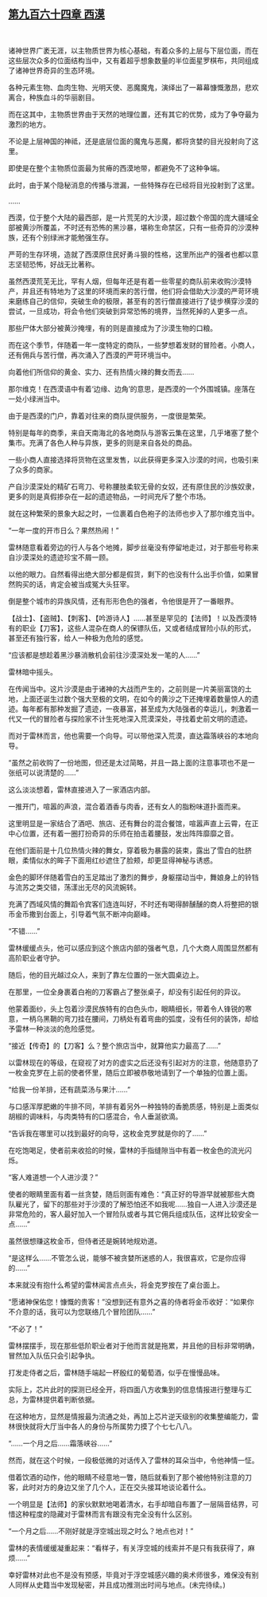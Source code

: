 ## [第九百六十四章 西漠](https://www.xxbiquge.com/11_11222/9037182.html)
﻿

  诸神世界广袤无涯，以主物质世界为核心基础，有着众多的上层与下层位面，而在这些层次众多的位面结构当中，又有着超乎想象数量的半位面星罗棋布，共同组成了诸神世界奇异的生态环境。

  各种元素生物、血肉生物、光明天使、恶魔魔鬼，演绎出了一幕幕慷慨激昂，悲欢离合，种族血斗的华丽剧目。

  而在这其中，主物质世界由于天然的地理位置，还有其它的优势，成为了争夺最为激烈的地方。

  不论是上层神国的神祗，还是底层位面的魔鬼与恶魔，都将贪婪的目光投射向了这里。

  即使是在整个主物质位面最为贫瘠的西漠地带，都避免不了这种争端。

  此时，由于某个隐秘消息的传播与泄漏，一些特殊存在已经将目光投射到了这里。

  ……

  西漠，位于整个大陆的最西部，是一片荒芜的大沙漠，超过数个帝国的庞大疆域全部被黄沙所覆盖，不时还有恐怖的黑沙暴，堪称生命禁区，只有一些奇异的沙漠种族，还有个别绿洲才能勉强生存。

  严苛的生存环境，造就了西漠原住民好勇斗狠的性格，这里所出产的强者也都以意志坚韧恐怖，好战无比著称。

  虽然西漠荒芜无比，罕有人烟，但每年还是有着一些零星的商队前来收购沙漠特产，并且还有特地为了这里的环境而来的苦行僧，他们将会借助大沙漠的严苛环境来磨练自己的信仰，突破生命的极限，甚至有的苦行僧直接进行了徒步横穿沙漠的尝试，一旦成功，将会令他们突破到异常恐怖的境界，当然死掉的人更多一点。

  那些尸体大部分被黄沙掩埋，有的则是直接成为了沙漠生物的口粮。

  而在这个季节，伴随着一年一度特定的商队，一些梦想着发财的冒险者。小商人，还有佣兵与苦行僧，再次涌入了西漠的严苛环境当中。

  向着他们所信仰的黄金、实力、还有热情火辣的舞女而去……

  那尔维克！在西漠语中有着‘边缘、边角’的意思，是西漠的一个外围城镇。座落在一处小绿洲当中。

  由于是西漠的门户，靠着对往来的商队提供服务，一度很是繁荣。

  特别是每年的商季，来自天南海北的各地商队与游客云集在这里，几乎堵塞了整个集市。充满了各色人种与异族，更多的则是来自各处的商品。

  一些小商人直接选择将货物在这里发售，以此获得更多深入沙漠的时间，也吸引来了众多的商家。

  产自沙漠深处的精矿石弯刀、号称腰肢柔软无骨的女奴，还有原住民的沙族奴隶，更多的则是真假掺杂在一起的遗迹物品，一时间充斥了整个市场。

  就在这种繁荣的景象大起之时，一位裹着白色袍子的法师也步入了那尔维克当中。

  “一年一度的开市日么？果然热闹！”

  雷林随意看着旁边的行人与各个地摊，脚步丝毫没有停留地走过，对于那些号称来自沙漠深处的遗迹珍宝不屑一顾。

  以他的眼力。自然看得出绝大部分都是假货，剩下的也没有什么出手价值，如果冒然购买的话，肯定会被当成冤大头狂宰。

  倒是整个城市的异族风情，还有形形色色的强者，令他很是开了一番眼界。

  【战士】、【盗贼】、【刺客】、【吟游诗人】……甚至是罕见的【法师】！以及西漠特有的职业【刀客】，这些人混杂在商人的保镖队伍，又或者结成冒险小队的形式，甚至还有独行客，给人一种极为危险的感觉。

  “应该都是想趁着黑沙暴消散机会前往沙漠深处发一笔的人……”

  雷林暗中摇头。

  在传闻当中。这片沙漠是由于诸神的大战而产生的，之前则是一片美丽富饶的土地，上面还诞生过数个强大至极的文明，在如今的黄沙之下还掩埋着数量惊人的遗迹。每年都有那种发掘了遗迹，一夜暴富，甚至成为大陆强者的幸运儿，刺激着一代又一代的冒险者与探险家不计生死地深入荒漠深处，寻找着史前文明的遗迹。

  而对于雷林而言，他也需要一个向导。可以带他深入荒漠，直达霜落峡谷的本地向导。

  “虽然之前收购了一份地图，但还是太过简略，并且一路上面的注意事项也不是一张纸可以说清楚的……”

  这么淡淡想着，雷林直接进入了一家酒店内部。

  一推开门，喧嚣的声浪，混合着酒香与肉香，还有女人的脂粉味道扑面而来。

  这里明显是一家结合了酒吧、旅店、还有舞台的混合餐馆，喧嚣声直上云霄，在正中心位置，还有着一圈打扮奇异的乐师在拍击着腰鼓，发出阵阵靡靡之音。

  在他们面前是十几位热情火辣的舞女，穿着极为暴露的装束，露出了雪白的肚脐眼，柔情似水的眸子下面用红纱遮住了脸颊，却更显得神秘与诱惑。

  金色的脚环伴随着雪白的玉足踏出了激烈的舞步，身躯摆动当中，舞娘身上的铃铛与流苏之类交错，荡漾出无尽的风流婉转。

  充满了西域风情的舞蹈令宾客们连连叫好，不时还有喝得醉醺醺的商人将整把的银币金币撒到台面上，引导着气氛不断冲向巅峰。

  “不错……”

  雷林缓缓点头，他可以感应到这个旅店内部的强者气息，几个大商人周围显然都有高阶职业者守护。

  随后，他的目光越过众人，来到了靠左位置的一张大圆桌边上。

  在那里，一位全身裹着白袍的刀客霸占了整张桌子，却没有引起任何的异议。

  他蒙着面纱，头上包着沙漠民族特有的白色头巾，眼睛细长，带着令人锋锐的寒意，一柄乌黑鞘的弯刀挂在腰间，刀柄处有着弯曲的弧度，没有任何的装饰，却给予雷林一种淡淡的危险感觉。

  “接近【传奇】的【刀客】么？整个旅店当中，就算他实力最高了……”

  以雷林现在的等级，在窥视了对方的虚实之后还没有引起对方的注意，他随意扔了一枚金克罗在上前的使者怀里，随后立即被恭敬地请到了一个单独的位置上面。

  “给我一份羊排，还有蔬菜汤与果汁……”

  与口感浑厚肥嫩的牛排不同，羊排有着另外一种独特的香脆质感，特别是上面类似胡椒的调味料，与肉类特有的口感混合，令人垂涎欲滴。

  “告诉我在哪里可以找到最好的向导，这枚金克罗就是你的了……”

  在吃饱喝足，使者前来收拾的时候，雷林的手指缝隙当中有着一枚金色的流光闪烁。

  “客人难道想一个人进沙漠？”

  使者的眼睛里面有着一丝贪婪，随后则面有难色：“真正好的导游早就被那些大商队雇光了，留下的那些对于沙漠的了解恐怕还不如我呢……独自一人进入沙漠还是非常危险的，客人最好加入一个冒险队或者与其它佣兵组成队伍，这样比较安全一点……”

  虽然很想赚这枚金币，但侍者还是婉转地规劝道。

  “是这样么……不管怎么说，能够不被贪婪所迷惑的人，我很喜欢，它是你应得的……”

  本来就没有抱什么希望的雷林闻言点点头，将金克罗按在了桌台面上。

  “愿诸神保佑您！慷慨的贵客！”没想到还有意外之喜的侍者将金币收好：“如果你不介意的话，我可以为您联络几个冒险团队……”

  “不必了！”

  雷林摆摆手，现在那些低阶职业者对于他而言就是拖累，并且他的目标非常明确，冒然加入队伍只会引起争执。

  打发走侍者之后，雷林随手端起一杯殷红的葡萄酒，似乎在慢慢品味。

  实际上，芯片此时的探测已经全开，将四面八方收集到的信息情报进行整理与汇总，为雷林提供着判断依据。

  在这种地方，显然是情报最为流通之处，再加上芯片逆天级别的收集整编能力，雷林很快就将大厅当中各人的身份与所属势力摸了个七七八八。

  “……一个月之后……霜落峡谷……”

  然而，就在这个时候，一段极低微的对话传入了雷林的耳朵当中，令他神情一怔。

  借着饮酒的动作，他的眼睛不经意地一瞥，随后就看到了那个被他特别注意的刀客，此时对方的身边又坐了几个人，正在交头接耳地谈论着什么。

  一个明显是【法师】的家伙默默地喝着清水，右手却暗自布置了一层隔音结界，可惜这种程度的隐藏对于雷林而言有跟没有完全没有什么区别。

  “一个月之后……不刚好就是浮空城出现之时么？地点也对！”

  雷林的表情缓缓凝重起来：“看样子，有关浮空城的线索并不是只有我获得了，麻烦……”

  幸好雷林对此也不是没有预感，毕竟对于浮空城感兴趣的奥术师很多，难保没有别人同样从史籍当中发现秘密，并且成功推测出时间与地点。(未完待续。)
